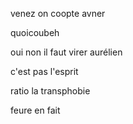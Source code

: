 venez on coopte avner

quoicoubeh

oui non il faut virer aurélien


c'est pas l'esprit



ratio la transphobie


feure en fait
